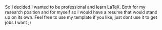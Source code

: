 So I decided I wanted to be professional and learn LaTeX. Both for my research position and for myself so I would have a resume that would stand up on its own. Feel free to use my template if you like, just dont use it to get jobs I want ;)
